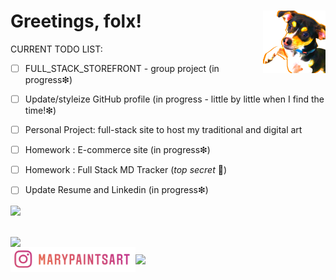 # Greetings, folx! <img align="right" img src="https://raw.githubusercontent.com/Cheez0id/MaryLeePrince-portfolio1/main/assets/images/reggi27.png" width="100px">

CURRENT TODO LIST:
- [ ] FULL_STACK_STOREFRONT - group project (in progress❇)
- [ ] Update/styleize GitHub profile (in progress - little by little when I find the time!❇)
- [ ] Personal Project: full-stack site to host my traditional and digital art
- [ ] Homework : E-commerce site (in progress❇)
- [ ] Homework : Full Stack MD Tracker (*top secret* 🤫)
- [ ] Update Resume and Linkedin (in progress❇)


<div>

<img align="center" src="https://github-readme-stats.vercel.app/api/?username=Cheez0id&theme=<THEME_NAME>"/> </br>

<br>
<a href="https://www.linkedin.com/in/mary-prince-005404200/">
<img align="center" src="https://content.linkedin.com/content/dam/me/business/en-us/amp/brand-site/v2/bg/LI-Logo.svg.original.svg"/></a>
<br>
<a href="https://www.instagram.com/marypaintsart/">
<img align="center" src="https://raw.githubusercontent.com/Cheez0id/MaryLeePrince-portfolio1/main/assets/images/instagramname.png"/ width="200px"><img align="center" src="https://raw.githubusercontent.com/Cheez0id/MaryLeePrince-portfolio1/main/assets/images/chameleon.png" width="200px"></a>

</div>


 
